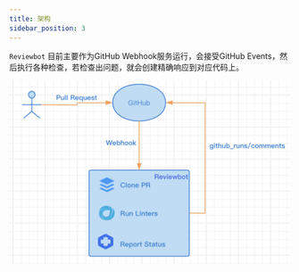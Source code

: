 ```yaml
---
title: 架构
sidebar_position: 3
---
```


`Reviewbot` 目前主要作为GitHub Webhook服务运行，会接受GitHub Events，然后执行各种检查，若检查出问题，就会创建精确响应到对应代码上。

![architecture](./img/arch.png)
